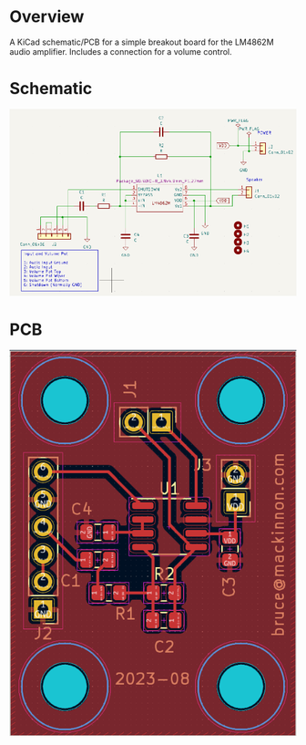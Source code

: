 Overview
========

A KiCad schematic/PCB for a simple breakout board for the LM4862M 
audio amplifier.  Includes a connection for a volume control.

Schematic
=========

![Schematic](docs/sch1.png)

PCB
===

![PCB](docs/pcb1.png)



